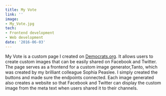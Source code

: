 ```yaml
---
title: My Vote
link: ''
image:
- My_Vote.jpg
tech:
- Frontend development
- Web development
date: '2016-06-03'
---
```

My Vote is a custom page I created on [Democrats.org](project/democratsorg). It allows users to create custom images that can be easily shared on Facebook and Twitter. The page serves as a frontend for a custom image generator,Tanto, which was created by my brilliant colleague Sophia Peaslee. I simply created the buttons and made sure the endpoints connected. Each image generated also creates a website so that Facebook and Twitter can display the custom image from the meta text when users shared it to their channels.
